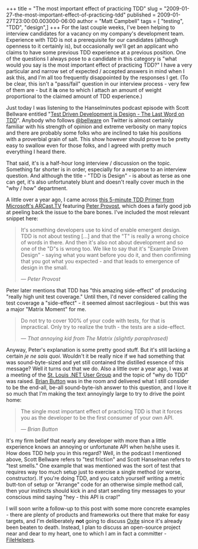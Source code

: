 +++
title = "The most important effect of practicing TDD"
slug = "2009-01-27-the-most-important-effect-of-practicing-tdd"
published = 2009-01-27T23:00:00.003000-06:00
author = "Matt Campbell"
tags = [ "testing", "TDD", "design",]
+++
For the last couple weeks, I've been helping to interview candidates for
a vacancy on my company's development team. Experience with TDD is not a
prerequisite for our candidates (although openness to it certainly is),
but occasionally we'll get an applicant who claims to have some previous
TDD experience at a previous position. One of the questions I always
pose to a candidate in this category is "what would you say is the most
important effect of practicing TDD?" I have a very particular and narrow
set of expected / accepted answers in mind when I ask this, and I'm all
too frequently disappointed by the responses I get. (To be clear, this
isn't a "pass/fail" question in our interview process - very few of them
are - but it **is** one to which I attach an amount of weight
proportional to the claimed amount of TDD experience.)  
  
Just today I was listening to the Hanselminutes podcast episode with
Scott Bellware entitled "[Test Driven Development is Design - The Last
Word on TDD](http://www.hanselminutes.com/default.aspx?showID=164)".
Anybody who follows [@bellware](http://twitter.com/bellware) on Twitter
is almost certainly familiar with his strength of opinion and extreme
verbosity on many topics and there are probably some folks who are
inclined to take his positions with a proverbial grain of salt. This
show however should prove to be pretty easy to swallow even for those
folks, and I agreed with pretty much everything I heard there.  
  
That said, it's is a half-hour long interview / discussion on the topic.
Something far shorter is in order, especially for a response to an
interview question. And although the title - "TDD is Design" - is about
as terse as one can get, it's also unfortunately blunt and doesn't
really cover much in the "why / how" department.  
  
A little over a year ago, I came across [this 5-minute TDD Primer from
Microsoft's
ARCast.TV](http://channel9.msdn.com/shows/ARCast.TV/ARCastTV-Test-Driven-Development-Primer-with-Peter-Provost/)
featuring [Peter Provost](http://www.peterprovost.org/), which does a
fairly good job at peeling back the issue to the bare bones. I've
included the most relevant snippet here:

> It's something developers use to kind of enable emergent design. TDD
> is not about testing \[...\] and that the "T" is really a wrong choice
> of words in there. And then it's also not about development and so one
> of the "D"s is wrong too. We like to say that it's "Example Driven
> Design" - saying what you want before you do it, and then confirming
> that you got what you expected - and that leads to emergence of design
> in the small.
>
> — <cite>Peter Provost</cite>

Peter later mentions that TDD has "this amazing side-effect" of
producing "really high unit test coverage." Until then, I'd never
considered calling the test coverage a "side-effect" - it seemed almost
sacrilegious - but this was a major "Matrix Moment" for me.  

> Do not try to cover 100% of your code with tests, for that is
> impractical. Only try to realize the truth - the tests are a
> side-effect.
>
> — <cite>That annoying kid from The Matrix (slightly paraphrased)</cite>

Anyway, Peter's explanation is some pretty good stuff. But it's still
lacking a certain *je ne sais quoi*. Wouldn't it be really nice if we
had something that was sound-byte-sized and yet still contained the
distilled essence of this message? Well it turns out that we do. Also a
little over a year ago, I was at a meeting of the [St. Louis .NET User
Group](http://www.stlnet.org/) and the topic of "why do TDD" was raised.
[Brian Button](http://oneagilecoder.asolutions.com/) was in the room and
delivered what I still consider to be the end-all, be-all sound-byte-ish
answer to this question, and I love it so much that I'm making the text
annoyingly large to try to drive the point home:  
  
> The single most important effect of practicing TDD is that it forces
> you as the developer to be the first consumer of your own API.
>
> — <cite>Brian Button</cite>

It's my firm belief that nearly any developer with more than a little
experience knows an annoying or unfortunate API when he/she uses it. How
does TDD help you in this regard? Well, in the podcast I mentioned
above, Scott Bellware refers to "test friction" and Scott Hanselman
refers to "test smells." One example that was mentioned was the sort of
test that requires way too much setup just to exercise a single method
(or worse, constructor). If you're doing TDD, and you catch yourself
writing a metric butt-ton of setup or "Arrange" code for an otherwise
simple method call, then your instincts should kick in and start sending
tiny messages to your conscious mind saying "hey - this API is crap!"  
  
I will soon write a follow-up to this post with some more concrete
examples - there are plenty of products and frameworks out there that
make for easy targets, and I'm deliberately **not** going to discuss
[Oxite](http://visitmix.com/Lab/Oxite) since it's already been beaten to
death. Instead, I plan to discuss an open-source project near and dear
to my heart, one to which I am in fact a committer -
[FileHelpers](http://www.filehelpers.com/).
